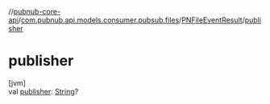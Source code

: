 //[pubnub-core-api](../../../index.md)/[com.pubnub.api.models.consumer.pubsub.files](../index.md)/[PNFileEventResult](index.md)/[publisher](publisher.md)

# publisher

[jvm]\
val [publisher](publisher.md): [String](https://kotlinlang.org/api/latest/jvm/stdlib/kotlin/-string/index.html)?
